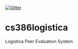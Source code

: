 [![Gitter](https://badges.gitter.im/Join%20Chat.svg)](https://gitter.im/cap377/cs386logistica?utm_source=badge&utm_medium=badge&utm_campaign=pr-badge)

# cs386logistica
Logistica Peer Evaluation System
